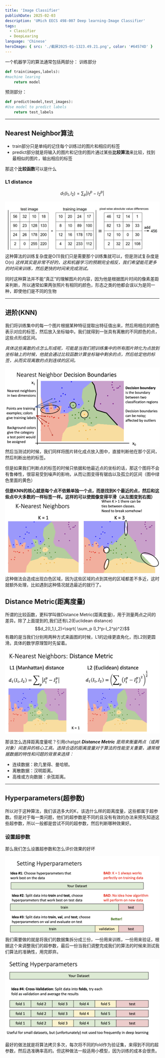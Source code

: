 ```yaml
---
title: 'Image Classifier'
publishDate: 2025-02-03
description: 'UMich EECS 498-007 Deep learning-Image Classifier'
tags:
  - Classifier
  - DeepLearing
language: 'Chinese'
heroImage: { src: './截屏2025-01-1323.49.21.png', color: '#64574D' }
---
```



一个机器学习的算法通常包括两部分：
训练部分
```python
def train(images,labels):
#machine learing
	return model
```
预测部分：
```python
def predict(model,test_images):
#Use model to predict labels
	return test_labels
```

---

## Nearest Neighbor算法

- train部分只是单纯的记住每个训练过的图片和相应的标签
- predict部分就是将输入的图片和记住的图片通过某些**比较算法**来比较，找到最相似的图片，输出相应的标签

那这个**比较函数**可以是什么
### L1 distance
$$d_1(I_1,I_2)=\sum_p |I_1^p-I_2^p|$$


![alt text](./截屏2025-01-1323.02.01.png)
这种算法的训练复杂度是O(1)我们只是需要那个训练集就可以，但是测试复杂度是O(n)
*这样其实是非常不好的，这和机器学习的预期完全相反，我们希望能花更多的时间来训练，然后更快的时间来完成测试。*

同时这种算法并不能“真正”的理解图片的内容，因为他是根据图片时间的像素差距来判断，所以通常如果两张照片有相同的颜色，形态之类的他都会误以为是同一种，即使他们是不同的生物

---
## 进阶(KNN)
我们将训练集中的每一个图片根据某种特征提取出特征值出来，然后用相应的颜色表示对应的标签，然后放入坐标轴中。我们就得到一张具有离散的不同颜色的点，这些点形成区间。

*具体这些离散的点怎么形成呢，可能是当我们把训练集中的所有图片转化为点放到坐标轴上的时候，他就会通过比较函数计算坐标轴中剩余的点，然后给定他的标签，从而实现离散的点到连续的区间。*

![alt text](./截屏2025-01-1323.49.21.png)
然后当测试的时候，我们同样将图片转化成点放入图中，直接判断他在那个区间，然后判断出他的标签。

但是如果我们判断点的标签的时候只依据和他最近点的坐标的话，那这个图将不会有鲁棒性，很容易受到噪声的影响，从而让图变得有锯齿以及孤立的区间（图中绿色里面的黄色）

**但是KNN的核心就是每个点不依赖单独一个点，而是找到K个最近的点，然后和这些点中大多数的一样标签一样。这样的可以使图像变得平滑（从左图变到右图）**
![alt text](./截屏2025-01-1400.04.29.png)
这种做法会造成出现白色区域，因为这些区域的点到其他的区域都差不多近，这时就额外处理，比如遇到这种情况就选最近的就行了。

## Distance Metric(距离度量)
所谓的比较函数，更科学叫做Distance Metric(距离度量)，用于测量两点之间的差异。除了上面提到的,我们还有L2(Euclidean distance)
$$d_2(I_1,I_2)=\sqrt{ \sum_p (I_1^p-I_2^p)^2}$$
有趣的是当我们分别用两种方式来画图的时候，L1的边缘更直角化，而L2则更圆滑。具体的数学原理暂时先留着。

![alt text](./截屏2025-01-1400.14.42.png)

那该怎么选择距离度量呢？引用chatgpt
***Distance Metric** 是用来衡量两点（或两对象）间差异的核心工具。选择合适的距离度量对于算法的性能至关重要，通常根据数据的特性和问题的背景来选择：*
- 连续数据：欧几里得、曼哈顿。
- 离散数据：汉明距离。
- 高维或方向数据：余弦距离。
---
## Hyperparameters(超参数)
所以对于这种算法，我们该选多大的K，该选什么样的距离度量，这些都属于超参数。但是对于每一类问题，他们的超参数是不同的且没有有效的办法来预先知道这些超参数，所以一般都是尝试不同的超参数，然后判断哪种效果好。

### 设置超参数
那么我们怎么设置超参数和怎么评价效果的好坏

![alt text](./截屏2025-01-1400.41.31.png)
我们需要做的就是将我们的数据集拆分成三份，一份用来训练，一份用来验证，根据这个来调整我们的超参数，最后一份当我们调整完成我们的算法的时候来测试我们算法的准确性，用完即弃。

![alt text](./截屏2025-01-1400.41.43.png)
最好的做法就是将算法拷贝多次，每次将不同的fold作为验证集，来得到不同的超参数，然后选准确率高的。但这种做法一般适用小模型，因为训练的成本会很贵。






